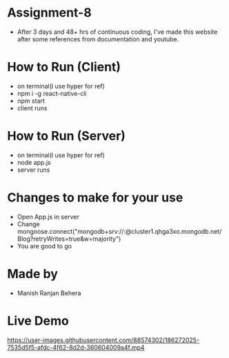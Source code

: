 # Assignment-8
- After 3 days and 48+ hrs of continuous coding, I've made this website after some references from documentation and youtube. 

# How to Run (Client)
- on terminal(I use hyper for ref)
- npm i -g react-native-cli
- npm start
- client runs
# How to Run (Server)
- on terminal(I use hyper for ref)
- node app.js
- server runs
# Changes to make for your use
- Open App.js in server
- Change mongoose.connect("mongodb+srv://<username>:<password>@cluster1.qhga3xo.mongodb.net/Blog?retryWrites=true&w=majority")
- You are good to go
# Made by 
- Manish Ranjan Behera

# Live Demo
https://user-images.githubusercontent.com/88574302/186272025-7535d5f5-afdc-4f62-8d2d-360604009a4f.mp4

